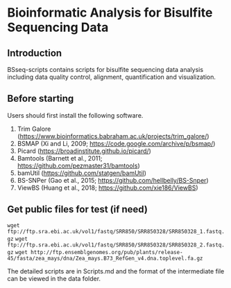 # Bioinformatic Analysis for Bisulfite Sequencing Data

## Introduction
BSseq-scripts contains scripts for bisulfite sequencing data analysis including data quality control, alignment, quantification and visualization.

## Before starting
Users should first install the following software.

1.	Trim Galore (https://www.bioinformatics.babraham.ac.uk/projects/trim_galore/) 
2.	BSMAP (Xi and Li, 2009; https://code.google.com/archive/p/bsmap/)
3.	Picard (https://broadinstitute.github.io/picard/)
4.	Bamtools (Barnett et al., 2011; https://github.com/pezmaster31/bamtools)
5.	bamUtil (https://github.com/statgen/bamUtil)
6.	BS-SNPer (Gao et al., 2015; https://github.com/hellbelly/BS-Snper)
7.	ViewBS (Huang et al., 2018; https://github.com/xie186/ViewBS)

## Get public files for test (if need)
`wget ftp://ftp.sra.ebi.ac.uk/vol1/fastq/SRR850/SRR850328/SRR850328_1.fastq.gz`
`wget ftp://ftp.sra.ebi.ac.uk/vol1/fastq/SRR850/SRR850328/SRR850328_2.fastq.gz`
`wget http://ftp.ensemblgenomes.org/pub/plants/release-45/fasta/zea_mays/dna/Zea_mays.B73_RefGen_v4.dna.toplevel.fa.gz`

The detailed scripts are in Scripts.md and the format of the intermediate file can be viewed in the data folder.
